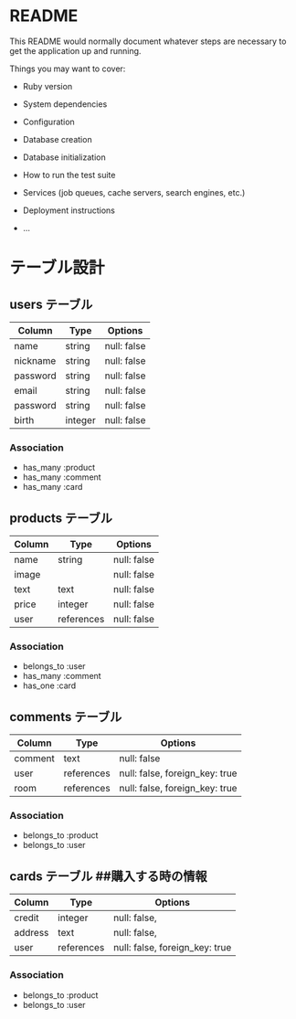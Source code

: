 # README

This README would normally document whatever steps are necessary to get the
application up and running.

Things you may want to cover:

* Ruby version

* System dependencies

* Configuration

* Database creation

* Database initialization

* How to run the test suite

* Services (job queues, cache servers, search engines, etc.)

* Deployment instructions

* ...

# テーブル設計

## users テーブル

| Column   | Type   | Options     |
| -------- | ------ | ----------- |
| name     | string | null: false |
| nickname | string | null: false |
| password | string | null: false |
| email    | string | null: false |
| password | string | null: false |
| birth    | integer| null: false |

### Association

- has_many :product
- has_many :comment
- has_many :card

## products テーブル

| Column | Type       | Options     |
| ------ | ------     | ----------- |
| name   | string     | null: false |
| image  |            | null: false |
| text   | text       | null: false |
| price  | integer    | null: false |
| user   | references | null: false |

### Association

- belongs_to :user
- has_many :comment
- has_one :card

## comments テーブル

| Column  | Type       | Options                        |
| ------  | ---------- | ------------------------------ |
| comment | text       | null: false                    |
| user    | references | null: false, foreign_key: true |
| room    | references | null: false, foreign_key: true |

### Association

- belongs_to :product
- belongs_to :user

## cards テーブル ##購入する時の情報

| Column  | Type       | Options                        |
| ------- | ---------- | ------------------------------ |
| credit  | integer    | null: false,                   |
| address | text       | null: false,                   |
| user    | references | null: false, foreign_key: true |

### Association

- belongs_to :product
- belongs_to :user
